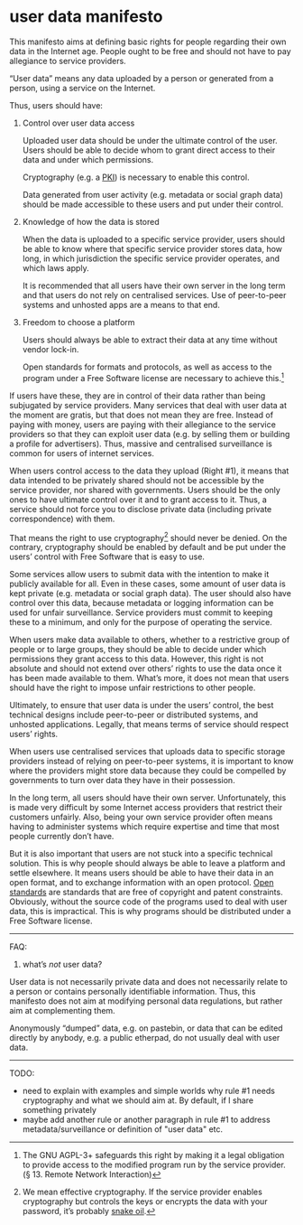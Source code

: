 # user data manifesto

This manifesto aims at defining basic rights for people regarding
their own data in the Internet age. People ought to be free and
should not have to pay allegiance to service providers. 

“User data” means any data uploaded by a person or generated from
a person, using a service on the Internet.

Thus, users should have:

1. Control over user data access

    Uploaded user data should be under the ultimate control of the
    user. Users should be able to decide whom to grant direct
    access to their data and under which permissions.

    Cryptography (e.g. a [PKI]) is necessary to enable
    this control.

    Data generated from user activity (e.g. metadata or social
    graph data) should be made accessible to these users and put
    under their control.

[PKI]: https://en.wikipedia.org/wiki/PKI

2. Knowledge of how the data is stored

    When the data is uploaded to a specific service provider,
    users should be able to know where that specific service
    provider stores data, how long, in which jurisdiction the
    specific service provider operates, and which laws apply.

    It is recommended that all users have their own server in the
    long term and that users do not rely on centralised services.
    Use of peer-to-peer systems and unhosted apps are a means to
    that end.

3. Freedom to choose a platform

    Users should always be able to extract their data at any time
    without vendor lock-in.

    Open standards for formats and protocols, as well as access to the
    program under a Free Software license are necessary to achieve
    this.[^agpl]

[^agpl]: The GNU AGPL-3+ safeguards this right by making it a
legal obligation to provide access to the modified program run by
the service provider. (§ 13. Remote Network Interaction)

If users have these, they are in control of their data rather than
being subjugated by service providers. Many services that deal
with user data at the moment are gratis, but that does not mean
they are free. Instead of paying with money, users are paying with
their allegiance to the service providers so that they can exploit
user data (e.g. by selling them or building a profile for
advertisers). Thus, massive and centralised surveillance is common
for users of internet services.

When users control access to the data they upload (Right #1), it
means that data intended to be privately shared should not be
accessible by the service provider, nor shared with governments.
Users should be the only ones to have ultimate control over it and
to grant access to it. Thus, a service should not force you
to disclose private data (including private correspondence) with
them. 

That means the right to use cryptography[^snake-oil] should never
be denied. On the contrary, cryptography should be enabled by
default and be put under the users’ control with Free Software
that is easy to use.  

[^snake-oil]: We mean effective cryptography. If the service
provider enables cryptography but controls the keys or encrypts
the data with your password, it’s probably [snake oil][Snake Oil].

[Snake Oil]: https://en.wikipedia.org/wiki/Snake_oil_%28cryptography%29

Some services allow users to submit data with the intention to
make it publicly available for all. Even in these cases, some
amount of user data is kept private (e.g. metadata or social graph
data). The user should also have control over this data, because
metadata or logging information can be used for unfair surveillance.
Service providers must commit to keeping these to a minimum, and
only for the purpose of operating the service.

When users make data available to others, whether to a restrictive
group of people or to large groups, they should be able to decide
under which permissions they grant access to this data. However,
this right is not absolute and should not extend over others’
rights to use the data once it has been made available to them.
What’s more, it does not mean that users should have the right to
impose unfair restrictions to other people. 

Ultimately, to ensure that user data is under the users’ control,
the best technical designs include peer-to-peer or distributed
systems, and unhosted applications. Legally, that means terms of
service should respect users’ rights.

When users use centralised services that uploads data to specific
storage providers instead of relying on peer-to-peer systems, it
is important to know where the providers might store data because
they could be compelled by governments to turn over data they have
in their possession. 

In the long term, all users should have their own server.
Unfortunately, this is made very difficult by some Internet access
providers that restrict their customers unfairly. Also, being your
own service provider often means having to administer systems
which require expertise and time that most people currently don’t
have.

But it is also important that users are not stuck into a specific
technical solution. This is why people should always be able to
leave a platform and settle elsewhere. It means users should be
able to have their data in an open format, and to exchange
information with an open protocol. [Open standards] are standards
that are free of copyright and patent constraints. Obviously,
without the source code of the programs used to deal with user
data, this is impractical. This is why programs should be
distributed under a Free Software license.

[Open standards]: http://fsfe.org/activities/os/def.html

-----

FAQ:

1. what’s *not* user data?

User data is not necessarily private data and does not necessarily
relate to a person or contains personally identifiable
information. Thus, this manifesto does not aim at modifying
personal data regulations, but rather aim at complementing them.

Anonymously “dumped” data, e.g. on pastebin, or data that can be
edited directly by anybody, e.g. a public etherpad, do not usually
deal with user data.

-----



TODO:

 - need to explain with examples and simple worlds why rule #1
   needs cryptography and what we should aim at. By default, if I
   share something privately
 - maybe add another rule or another paragraph in rule #1 to
   address metadata/surveillance or definition of "user data" etc.
